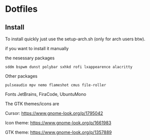 # Dotfiles

## Install

To install quickly just use the setup-arch.sh (only for arch users btw).

if you want to install it manually

the nesessary packages
```
sddm bspwm dunst polybar sxhkd rofi lxappearence alacritty
```
Other packages
```
pulseaudio mpv nemo flameshot cmus file-roller
```

Fonts 
JetBrains, FiraCode, UbuntuMono

The GTK themes/icons are

Cursor: https://www.gnome-look.org/p/1795042

Icon theme: https://www.gnome-look.org/p/1661983

GTK theme: https://www.gnome-look.org/p/1357889
